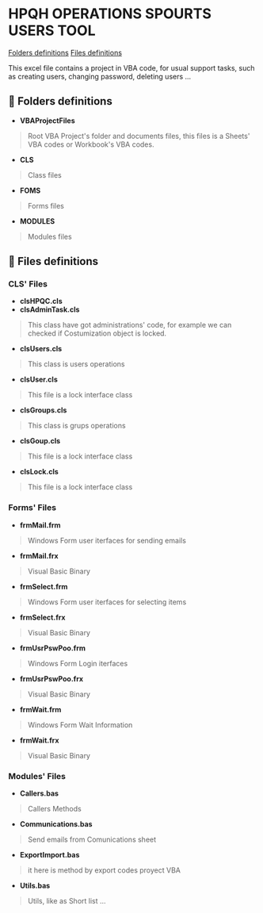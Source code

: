 # HPQH OPERATIONS SPOURTS USERS TOOL

[Folders definitions](#:file_folder:-folders-definitions)
[Files definitions](#](#:page_facing_up:-files-definitions))


This excel file contains a project in VBA code, for usual support tasks, such as creating users, changing password, deleting users ...

## :file_folder: Folders definitions

- **VBAProjectFiles**
> Root VBA Project's folder and documents files, this files is a Sheets' VBA codes or Workbook's VBA codes. 
- **CLS**  
> Class files
- **FOMS**  
> Forms files
- **MODULES**  
> Modules files

## :page_facing_up: Files definitions
### CLS' Files

 - **clsHPQC.cls**
 - **clsAdminTask.cls** 
 > This class have got administrations' code, for example we can checked if Costumization object is locked. 
 - **clsUsers.cls** 
 > This class is users operations
 - **clsUser.cls** 
 > This file is a lock interface class 
 - **clsGroups.cls** 
 > This class is grups operations
 - **clsGoup.cls** 
 > This file is a lock interface class 
 - **clsLock.cls** 
 > This file is a lock interface class 
    
### Forms' Files
 - **frmMail.frm** 
 > Windows Form user iterfaces for sending emails
 - **frmMail.frx** 
 > Visual Basic Binary
 - **frmSelect.frm** 
 > Windows Form user iterfaces for selecting items
 - **frmSelect.frx** 
 > Visual Basic Binary
 - **frmUsrPswPoo.frm** 
 > Windows Form Login iterfaces 
 - **frmUsrPswPoo.frx**  
 > Visual Basic Binary
 - **frmWait.frm**  
 > Windows Form Wait Information
 - **frmWait.frx** 
 > Visual Basic Binary

### Modules' Files
 - **Callers.bas** 
 > Callers Methods  
 - **Communications.bas** 
 > Send emails from Comunications sheet
 - **ExportImport.bas** 
 > it here is method by export codes proyect VBA
 - **Utils.bas** 
 > Utils, like as Short list ... 



        
 
